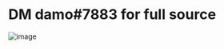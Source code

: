 # DM damo#7883 for full source
![image](https://user-images.githubusercontent.com/84600992/119224268-eff16900-bafd-11eb-9d31-d0ee4982c0a6.png)
